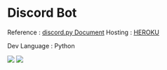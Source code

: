 <!-- [Rythm](https://rythm.fm/docs/commands) -->

# Discord Bot

Reference : [discord.py Document](https://discordpy.readthedocs.io/en/latest/index.html)
Hosting : [HEROKU](https://www.heroku.com/)

Dev Language : Python

![](https://img.shields.io/badge/Python-007396?style=flat-square&logo=Python&logoColor=white)
![](https://img.shields.io/badge/Heroku-blueviolet?style=flat-square&logo=Heroku&logoColor=white)